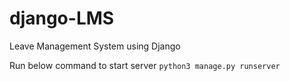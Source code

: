 # django-LMS
Leave Management System using Django

Run below command to start server
`python3 manage.py runserver`
